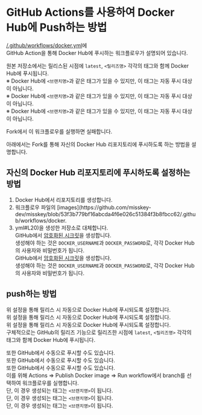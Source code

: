 # GitHub Actions를 사용하여 Docker Hub에 Push하는 방법

[/.github/workflows/docker.yml](https://github.com/misskey-dev/misskey/blob/develop/.github/workflows/docker.yml)에\
GitHub Action을 통해 Docker Hub에 푸시하는 워크플로우가 설명되어 있습니다.

원본 저장소에서는 릴리스된 시점에 `latest`, `<릴리즈명>` 각각의 태그와 함께 Docker Hub에 푸시됩니다.\
※ Docker Hub에 `<브랜치명>`과 같은 태그가 있을 수 있지만, 이 태그는 자동 푸시 대상이 아닙니다.\
※ Docker Hub에 `<브랜치명>`과 같은 태그가 있을 수 있지만, 이 태그는 자동 푸시 대상이 아닙니다.\
※ Docker Hub에 `<브랜치명>`과 같은 태그가 있을 수 있지만, 이 태그는 자동 푸시 대상이 아닙니다.

Fork에서 이 워크플로우를 실행하면 실패합니다.

아래에서는 Fork를 통해 자신의 Docker Hub 리포지토리에 푸시하도록 하는 방법을 설명합니다.

## 자신의 Docker Hub 리포지토리에 푸시하도록 설정하는 방법

1. Docker Hub에서 리포지토리를 생성합니다.
2. 워크플로우 파일의 [images](https\://github.com/misskey-dev/misskey/blob/53f3b779bf16abcda4f6e026c51384f3b8fbcc62/.github/workflows/docker.
3. yml#L20)을 생성한 저장소로 대체합니다.\
   GitHub에서 [암호화된 시크릿](https://docs.github.com/ja/actions/reference/encrypted-secrets#creating-encrypted-secrets-for-a-repository)을 생성합니다.\
   생성해야 하는 것은 `DOCKER_USERNAME`과 `DOCKER_PASSWORD`로, 각각 Docker Hub의 사용자와 비밀번호가 됩니다.\
   GitHub에서 [암호화된 시크릿](https://docs.github.com/ja/actions/reference/encrypted-secrets#creating-encrypted-secrets-for-a-repository)을 생성합니다.\
   생성해야 하는 것은 `DOCKER_USERNAME`과 `DOCKER_PASSWORD`로, 각각 Docker Hub의 사용자와 비밀번호가 됩니다.

## push하는 방법

위 설정을 통해 릴리스 시 자동으로 Docker Hub에 푸시되도록 설정합니다.\
위 설정을 통해 릴리스 시 자동으로 Docker Hub에 푸시되도록 설정합니다.\
위 설정을 통해 릴리스 시 자동으로 Docker Hub에 푸시되도록 설정합니다.\
구체적으로는 GitHub의 릴리즈 기능으로 릴리즈한 시점에 `latest`, `<릴리즈명>` 각각의 태그와 함께 Docker Hub에 푸시됩니다.

또한 GitHub에서 수동으로 푸시할 수도 있습니다.\
또한 GitHub에서 수동으로 푸시할 수도 있습니다.\
또한 GitHub에서 수동으로 푸시할 수도 있습니다.\
이를 위해 Actions => Publish Docker image => Run workflow에서 branch를 선택하여 워크플로우를 실행합니다.\
단, 이 경우 생성되는 태그는 `<브랜치명>`이 됩니다.\
단, 이 경우 생성되는 태그는 `<브랜치명>`이 됩니다.\
단, 이 경우 생성되는 태그는 `<브랜치명>`이 됩니다.

